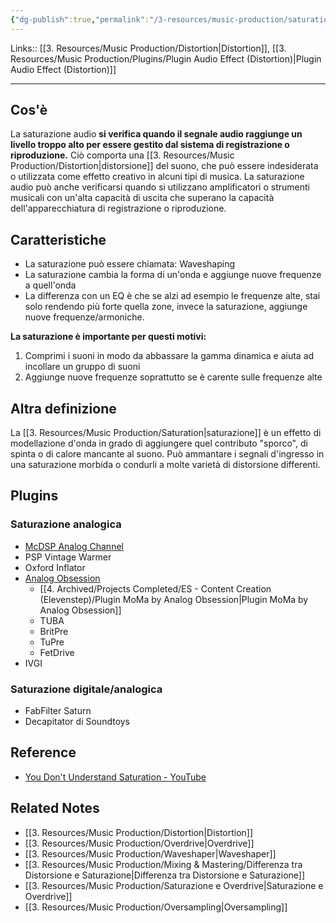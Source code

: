 ```yaml
---
{"dg-publish":true,"permalink":"/3-resources/music-production/saturation/"}
---
```


Links:: [[3. Resources/Music Production/Distortion\|Distortion]], [[3. Resources/Music Production/Plugins/Plugin Audio Effect (Distortion)\|Plugin Audio Effect (Distortion)]]

---
## Cos'è

La saturazione audio **si verifica quando il segnale audio raggiunge un livello troppo alto per essere gestito dal sistema di registrazione o riproduzione.** Ciò comporta una [[3. Resources/Music Production/Distortion\|distorsione]] del suono, che può essere indesiderata o utilizzata come effetto creativo in alcuni tipi di musica. La saturazione audio può anche verificarsi quando si utilizzano amplificatori o strumenti musicali con un'alta capacità di uscita che superano la capacità dell'apparecchiatura di registrazione o riproduzione. 

## Caratteristiche

- La saturazione può essere chiamata: Waveshaping
- La saturazione cambia la forma di un'onda e aggiunge nuove frequenze a quell'onda
- La differenza con un EQ è che se alzi ad esempio le frequenze alte, stai solo rendendo più forte quella zone, invece la saturazione, aggiunge nuove frequenze/armoniche.

**La saturazione è importante per questi motivi:**
1. Comprimi i suoni in modo da abbassare la gamma dinamica e aiuta ad incollare un gruppo di suoni
2. Aggiunge nuove frequenze soprattutto se è carente sulle frequenze alte


## Altra definizione

La [[3. Resources/Music Production/Saturation\|saturazione]] è un effetto di modellazione d'onda in grado di aggiungere quel contributo "sporco", di spinta o di calore mancante al suono. Può ammantare i segnali d'ingresso in una saturazione morbida o condurli a molte varietà di distorsione differenti.

## Plugins

### Saturazione analogica

- [McDSP Analog Channel](https://mcdsp.com/plugin-index/analog-channel/)
- PSP Vintage Warmer
- Oxford Inflator
- [Analog Obsession](https://analogobsession.com/color-preamp-saturation/)
	- [[4. Archived/Projects Completed/ES - Content Creation (Elevenstep)/Plugin MoMa by Analog Obsession\|Plugin MoMa by Analog Obsession]]
	- TUBA
	- BritPre
	- TuPre
	- FetDrive
- IVGI 

### Saturazione digitale/analogica 

- FabFilter Saturn
- Decapitator di Soundtoys


## Reference

- [You Don't Understand Saturation - YouTube](https://www.youtube.com/embed/YuojAtE8YCY)


## Related Notes

- [[3. Resources/Music Production/Distortion\|Distortion]]
- [[3. Resources/Music Production/Overdrive\|Overdrive]]
- [[3. Resources/Music Production/Waveshaper\|Waveshaper]]
- [[3. Resources/Music Production/Mixing & Mastering/Differenza tra Distorsione e Saturazione\|Differenza tra Distorsione e Saturazione]]
- [[3. Resources/Music Production/Saturazione e Overdrive\|Saturazione e Overdrive]]
- [[3. Resources/Music Production/Oversampling\|Oversampling]]


